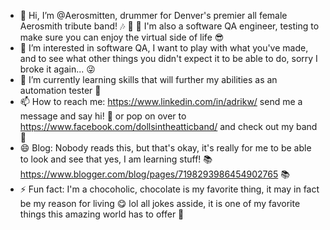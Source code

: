 - 👋 Hi, I’m @Aerosmitten, drummer for Denver's premier all female Aerosmith tribute band! 🎶 🥁 🖤 I'm also a software QA engineer, testing to make sure you can enjoy the virtual side of life 😎
- 👀 I’m interested in software QA, I want to play with what you've made, and to see what other things you didn't expect it to be able to do, sorry I broke it again... 😜
- 🌱 I’m currently learning skills that will further my abilities as an automation tester 🤖
- 📫 How to reach me: https://www.linkedin.com/in/adrikw/ send me a message and say hi!  👋 or pop on over to https://www.facebook.com/dollsintheatticband/ and check out my band 🎵
- 😄 Blog: Nobody reads this, but that's okay, it's really for me to be able to look and see that yes, I am learning stuff!  📚 https://www.blogger.com/blog/pages/7198293986454902765 📚
- ⚡ Fun fact: I'm a chocoholic, chocolate is my favorite thing, it may in fact be my reason for living 😋 lol all jokes asside, it is one of my favorite things this amazing world has to offer 🍫

<!---
Aerosmitten/Aerosmitten is a ✨ special ✨ repository because its `README.md` (this file) appears on your GitHub profile.
You can click the Preview link to take a look at your changes.
--->
